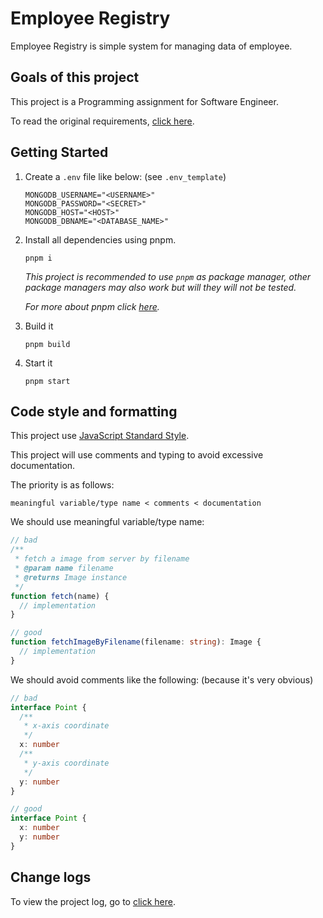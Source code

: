 # Employee Registry

Employee Registry is simple system for managing data of employee.

## Goals of this project

This project is a Programming assignment for Software Engineer.

To read the original requirements, [click here](./TASK.md).

## Getting Started

1. Create a `.env` file like below: (see `.env_template`)

   ```plaintext
   MONGODB_USERNAME="<USERNAME>"
   MONGODB_PASSWORD="<SECRET>"
   MONGODB_HOST="<HOST>"
   MONGODB_DBNAME="<DATABASE_NAME>"
   ```

2. Install all dependencies using pnpm.

   ```shell
   pnpm i
   ```

   _This project is recommended to use `pnpm` as package manager, other package managers may also work but will they will not be tested._

   _For more about pnpm click [here](https://pnpm.io/)._

3. Build it

   ```shell
   pnpm build
   ```

4. Start it

   ```shell
   pnpm start
   ```

## Code style and formatting

This project use [JavaScript Standard Style](https://standardjs.com/).

This project will use comments and typing to avoid excessive documentation.

The priority is as follows:

```plaintext
meaningful variable/type name < comments < documentation
```

We should use meaningful variable/type name:

```typescript
// bad
/**
 * fetch a image from server by filename
 * @param name filename
 * @returns Image instance
 */
function fetch(name) {
  // implementation
}

// good
function fetchImageByFilename(filename: string): Image {
  // implementation
}
```

We should avoid comments like the following: (because it's very obvious)

```typescript
// bad
interface Point {
  /**
   * x-axis coordinate
   */
  x: number
  /**
   * y-axis coordinate
   */
  y: number
}

// good
interface Point {
  x: number
  y: number
}
```

## Change logs

To view the project log, go to [click here](./CHANGELOG.md).
